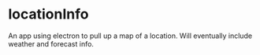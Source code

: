 # locationInfo
An app using electron to pull up a map of a location. Will eventually include weather and forecast info.
